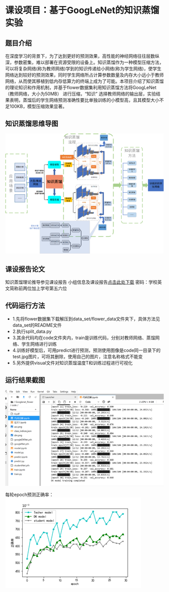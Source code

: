# 课设项目：基于GoogLeNet的知识蒸馏实验
## 题目介绍
在深度学习的背景下，为了达到更好的预测效果，高性能的神经网络往往层数纵深，参数密集，难以部署在资源受限的设备上。知识蒸馏作为一种模型压缩方法，可以将复杂网络(称为教师网络)学到的知识传递给小网络(称为学生网络)，使学生网络达到较好的预测效果，同时学生网络所占计算参数数量及内存大小远小于教师网络，从而使其移植到低内存低算力的终端上成为了可能。本项目介绍了知识蒸馏的理论知识和作用机制，并基于flower数据集利用知识蒸馏方法将GoogLeNet（教师网络，大小为50MB） 进行压缩，“知识” 选择教师网络的输出层，实验结果表明，蒸馏后的学生网络预测准确性要比单独训练的小模型高，且其模型大小不足100KB，模型压缩效果显著。
## 知识蒸馏思维导图
![](pc1.png)
## 课设报告论文
知识蒸馏理论推导参见课设报告
小组信息及课设报告[点击此处下载](https://pan.baidu.com/s/1npay0u4kcOk1Y9ctPYjBUA)
密码：学校英文简称前两位加上学号第五六位
## 代码运行方法
* 1.先将flower数据集下载解压到data_set/flower_data文件夹下，具体方法见data_set的README文件
* 2.执行split_data.py
* 3.其余代码均在code文件夹内，train是训练代码，分别对教师网络、蒸馏网络、学生网络进行训练
* 4.训练好模型后，可用predict进行预测，预测使用图像是code同一目录下的test.jpg图片，可将其删除，使用自己的图片，注意名称格式不能变
* 5.另外提供visual文件对知识蒸馏温度T和训练过程进行可视化
## 运行结果截图
![](pc2.png)

每轮epoch预测正确率：
![](acc.png)
